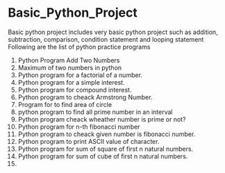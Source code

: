 # Basic_Python_Project
Basic python project includes very basic python project such as addition, subtraction, comparison, condition statement and looping statement
Following are the list of python practice programs
1) Python Program Add Two Numbers
2) Maximum of two numbers in python
3) Python program for a factorial of a number.
4) Python program for a simple interest.
5) Python program for compound interest.
6) Python program to cheack Armstrong Number.
7) Program for to find area of circle
8) python program to find all prime number in an interval
9) Python program cheack wheather number is prime or not?
10) Python program for n-th fibonacci number
11) Python program to cheack given number is fibonacci number.
12) Python program to print ASCII value of character.
13) Python program for sum of square of first n natural numbers.
14) Python program for sum of cube of first n natural numbers. 
15) 
